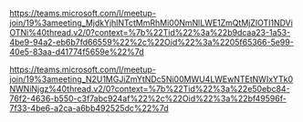 https://teams.microsoft.com/l/meetup-join/19%3ameeting_MjdkYjhlNTctMmRhMi00NmNlLWE1ZmQtMjZlOTI1NDViOTNi%40thread.v2/0?context=%7b%22Tid%22%3a%22b9dcaa23-1a53-4be9-94a2-eb6b7fd66559%22%2c%22Oid%22%3a%2205f65366-5e99-40e5-83aa-d41774f5659e%22%7d



https://teams.microsoft.com/l/meetup-join/19%3ameeting_N2U1MGJiZmYtNDc5Ni00MWU4LWEwNTEtNWIxYTk0NWNiNjgz%40thread.v2/0?context=%7b%22Tid%22%3a%22e50ebc84-76f2-4636-b550-c3f7abc924af%22%2c%22Oid%22%3a%22bf49596f-7f33-4be6-a2ca-a6bb492525dc%22%7d



